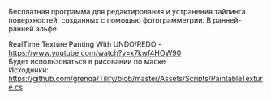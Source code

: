 Бесплатная программа для редактирования и устранения тайлинга поверхностей, созданных с помощью фотограмметрии. В ранней-ранней альфе.  

RealTime Texture Panting With UNDO/REDO - https://www.youtube.com/watch?v=x7kwf4HOW90  
Будет использоваться в рисовании по маске  
Исходники: https://github.com/grenqa/Tilify/blob/master/Assets/Scripts/PaintableTexture.cs  

